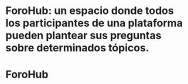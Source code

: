 
ForoHub: un espacio donde todos los participantes de una plataforma pueden plantear sus preguntas sobre determinados tópicos.
=======
# ForoHub
